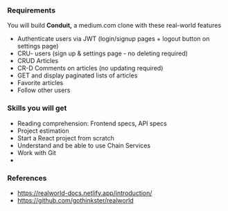 ### Requirements

You will build **Conduit,** a medium.com clone with these real-world features

- Authenticate users via JWT (login/signup pages + logout button on settings page)
- CRU- users (sign up & settings page - no deleting required)
- CRUD Articles
- CR-D Comments on articles (no updating required)
- GET and display paginated lists of articles
- Favorite articles
- Follow other users

### Skills you will get

- Reading comprehension: Frontend specs, API specs
- Project estimation
- Start a React project from scratch
- Understand and be able to use Chain Services
- Work with Git
-

### References

- https://realworld-docs.netlify.app/introduction/
- https://github.com/gothinkster/realworld
